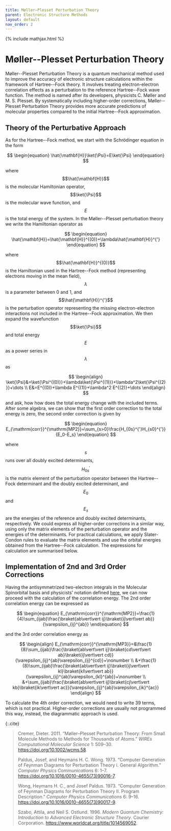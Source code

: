 ```yaml
---
title: Møller–Plesset Perturbation Theory
parent: Electronic Structure Methods
layout: default
nav_order: 2
---
```

{% include mathjax.html %}

# Møller--Plesset Perturbation Theory<!--\label{sec:moller_plesset_perturbation_theory}-->

Møller--Plesset Perturbation Theory is a quantum mechanical method used to improve the accuracy of electronic structure calculations within the framework of Hartree--Fock theory. It involves treating electron-electron correlation effects as a perturbation to the reference Hartree--Fock wave function. The method is named after its developers, physicists C. Møller and M. S. Plesset. By systematically including higher-order corrections, Møller--Plesset Perturbation Theory provides more accurate predictions of molecular properties compared to the initial Hartree--Fock approximation.

## Theory of the Perturbative Approach

As for the Hartree--Fock method, we start with the Schrödinger equation in the form

$$
\begin{equation}
\hat{\mathbf{H}}\ket{\Psi}=E\ket{\Psi}
\end{equation}
$$

where $$\hat{\mathbf{H}}$$ is the molecular Hamiltonian operator, $$\ket{\Psi}$$ is the molecular wave function, and $$E$$ is the total energy of the system. In the Møller--Plesset perturbation theory we write the Hamiltonian operator as

$$
\begin{equation}
\hat{\mathbf{H}}=\hat{\mathbf{H}}^{(0)}+\lambda\hat{\mathbf{H}}^{'}
\end{equation}
$$

where $$\hat{\mathbf{H}}^{(0)}$$ is the Hamiltonian used in the Hartree--Fock method (representing electrons moving in the mean field), $$\lambda$$ is a parameter between 0 and 1, and $$\hat{\mathbf{H}}^{'}$$ is the perturbation operator representing the missing electron-electron interactions not included in the Hartree--Fock approximation. We then expand the wavefunction $$\ket{\Psi}$$ and total energy $$E$$ as a power series in $$\lambda$$ as

$$
\begin{align}
\ket{\Psi}&=\ket{\Psi^{(0)}}+\lambda\ket{\Psi^{(1)}}+\lambda^2\ket{\Psi^{(2)}}+\dots \\
E&=E^{(0)}+\lambda E^{(1)}+\lambda^2 E^{(2)}+\dots
\end{align}
$$

and ask, how how does the total energy change with the included terms. After some algebra, we can show that the first order correction to the total energy is zero, the second order correction is given by

$$
\begin{equation}
E_{\mathrm{corr}}^{\mathrm{MP2}}=\sum_{s>0}\frac{H_{0s}^{'}H_{s0}^{'}}{E_0-E_s}
\end{equation}
$$

where $$s$$ runs over all doubly excited determinants, $$H_{0s}^{'}$$ is the matrix element of the perturbation operator between the Hartree--Fock determinant and the doubly excited determinant, and $$E_0$$ and $$E_s$$ are the energies of the reference and doubly excited determinants, respectively.<!--\supercite{10.1002/wcms.58,1014569052}--> We could express all higher-order corrections in a similar way, using only the matrix elements of the perturbation operator and the energies of the determinants. For practical calculations, we apply Slater-Condon rules to evaluate the matrix elements and use the orbital energies obtained from the Hartree--Fock calculation. The expressions for calculation are summarised below.

## Implementation of 2nd and 3rd Order Corrections

Having the antisymmetrized two-electron integrals in the Molecular Spinorbital basis and physicists' notation defined [here](hartreefock.html#integral-transforms-to-the-basis-of-molecular-spinorbitals)<!--in Section \ref{sec:integral_transform}-->, we can now proceed with the calculation of the correlation energy. The 2nd order correlation energy can be expressed as

$$
\begin{equation}
E_{\mathrm{corr}}^{\mathrm{MP2}}=\frac{1}{4}\sum_{ijab}\frac{\braket{ab\vert\vert ij}\braket{ij\vert\vert ab}}{\varepsilon_{ij}^{ab}}
\end{equation}
$$

and the 3rd order correlation energy as

$$
\begin{align}
E_{\mathrm{corr}}^{\mathrm{MP3}}=&\frac{1}{8}\sum_{ijab}\frac{\braket{ab\vert\vert ij}\braket{cd\vert\vert ab}\braket{ij\vert\vert cd}}{\varepsilon_{ij}^{ab}\varepsilon_{ij}^{cd}}+\nonumber \\
&+\frac{1}{8}\sum_{ijab}\frac{\braket{ab\vert\vert ij}\braket{ij\vert\vert kl}\braket{kl\vert\vert ab}}{\varepsilon_{ij}^{ab}\varepsilon_{kl}^{ab}}+\nonumber \\
&+\sum_{ijab}\frac{\braket{ab\vert\vert ij}\braket{cj\vert\vert kb}\braket{ik\vert\vert ac}}{\varepsilon_{ij}^{ab}\varepsilon_{ik}^{ac}}
\end{align}
$$

To calculate the 4th order correction, we would need to write 39 terms, which is not practical. Higher-order corrections are usually not programmed this way, instead, the diagrammatic approach is used.<!--\supercite{1014569052,10.1016/0010-4655!73!90016-7,10.1016/0010-4655!73!90017-9}-->

{:.cite}
> Cremer, Dieter. 2011. “Møller–Plesset Perturbation Theory: From Small Molecule Methods to Methods for Thousands of Atoms.” *WIREs Computational Molecular Science* 1: 509–30. <https://doi.org/10.1002/wcms.58>.
>
> Paldus, Josef, and Heymans H. C. Wong. 1973. “Computer Generation of Feynman Diagrams for Perturbation Theory i. General Algorithm.” *Computer Physics Communications* 6: 1–7. <https://doi.org/10.1016/0010-4655(73)90016-7>.
>
> Wong, Heymans H. C., and Josef Paldus. 1973. “Computer Generation of Feynman Diagrams for Perturbation Theory II. Program Description.” *Computer Physics Communications* 6: 9–16. <https://doi.org/10.1016/0010-4655(73)90017-9>.
>
> Szabo, Attila, and Neil S. Ostlund. 1996. *Modern Quantum Chemistry: Introduction to Advanced Electronic Structure Theory*. Courier Corporation. <https://www.worldcat.org/title/1014569052>.
>

